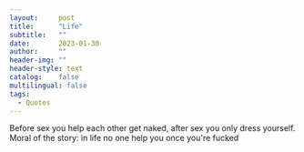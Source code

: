 ```yaml
---
layout:     post
title:      "Life"
subtitle:   ""
date:       2023-01-30 
author:     ""
header-img: ""
header-style: text
catalog:    false
multilingual: false
tags:
  - Quotes
---
```


Before sex you help each other get naked, after sex you only dress yourself. Moral of the story: in life no one help you once you're fucked


